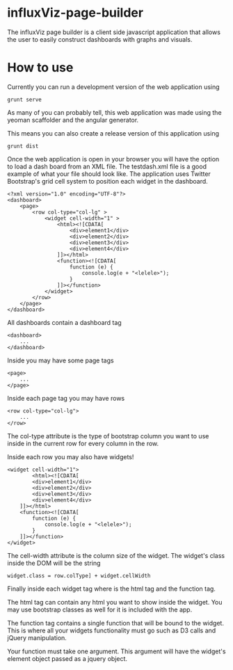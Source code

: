 influxViz-page-builder
======================

The influxViz page builder is a client side javascript application that allows the user to easily construct dashboards with graphs and visuals.

How to use
==========

Currently you can run a development version of the web application using 

```
grunt serve
```
As many of you can probably tell, this web application was made using the yeoman scaffolder
and the angular generator.

This means you can also create a release version of this application using 

```
grunt dist
```

Once the web application is open in your browser you will have the option to load a dash board from
an XML file. The testdash.xml file is a good example of what your file should look like.
The application uses Twitter Bootstrap's grid cell system to position each widget in the dashboard.

```
<?xml version="1.0" encoding="UTF-8"?>
<dashboard>
	<page>
		<row col-type="col-lg" >
			<widget cell-width="1" >
				<html><![CDATA[
					<div>element1</div>
					<div>element2</div>
					<div>element3</div>
					<div>element4</div>
				]]></html>
				<function><![CDATA[
					function (e) {
						console.log(e + "<lelele>");
					}
				]]></function>
			</widget>
		</row>
	</page>
</dashboard>
```

All dashboards contain a dashboard tag
```
<dashboard>
	...
</dashboard>

```

Inside you may have some page tags
```
<page>
	...
</page>
```

Inside each page tag you may have rows
```
<row col-type="col-lg">
	...
</row>
```

The col-type attribute is the type of bootstrap column you want to use inside
in the current row for every column in the row.

Inside each row you may also have widgets!
```
<widget cell-width="1">
		<html><![CDATA[
		<div>element1</div>
		<div>element2</div>
		<div>element3</div>
		<div>element4</div>
	]]></html>
	<function><![CDATA[
		function (e) {
			console.log(e + "<lelele>");
		}
	]]></function>
</widget>
```

The cell-width attribute is the column size of the widget. The widget's class inside the DOM
will be the string 

```
widget.class = row.colType] + widget.cellWidth
```

Finally inside each widget tag where is the html tag and the function tag.

The html tag can contain any html you want to show inside the widget.
You may use bootstrap classes as well for it is included with the app.

The function tag contains a single function that will be bound to the widget.
This is where all your widgets functionality must go such as D3 calls and 
jQuery manipulation. 

Your function must take one argument. 
This argument will have the widget's element object passed as a jquery object.